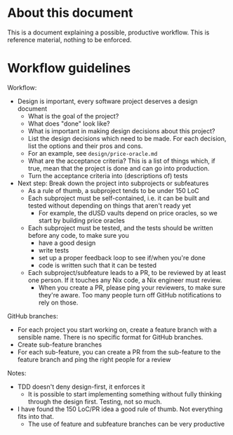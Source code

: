 # About this document

This is a document explaining a possible, productive workflow. This is reference
material, nothing to be enforced.

# Workflow guidelines

Workflow:
- Design is important, every software project deserves a design document
  * What is the goal of the project?
  * What does "done" look like?
  * What is important in making design decisions about this project?
  * List the design decisions which need to be made. For each decision, list the
    options and their pros and cons.
  * For an example, see `design/price-oracle.md`
  * What are the acceptance criteria? This is a list of things which, if true,
    mean that the project is done and can go into production.
  * Turn the acceptance criteria into (descriptions of) tests
- Next step: Break down the project into subprojects or subfeatures
  * As a rule of thumb, a subproject tends to be under 150 LoC
  * Each subproject must be self-contained, i.e. it can be built and tested
    without depending on things that aren't ready yet
    - For example, the dUSD vaults depend on price oracles, so we start by
      building price oracles
  * Each subproject must be tested, and the tests should be written before any
    code, to make sure you
    - have a good design
    - write tests
    - set up a proper feedback loop to see if/when you're done
    - code is written such that it can be tested
  * Each subproject/subfeature leads to a PR, to be reviewed by at least one
    person. If it touches any Nix code, a Nix engineer must review.
    - When you create a PR, please ping your reviewers, to make sure they're
      aware. Too many people turn off GitHub notifications to rely on those.

GitHub branches:
- For each project you start working on, create a feature branch with a sensible
  name. There is no specific format for GitHub branches.
- Create sub-feature branches
- For each sub-feature, you can create a PR from the sub-feature to the feature
  branch and ping the right people for a review

Notes:
- TDD doesn't deny design-first, it enforces it
  * It is possible to start implementing something without fully thinking
    through the design first. Testing, not so much.
- I have found the 150 LoC/PR idea a good rule of thumb. Not everything fits
  into that.
  * The use of feature and subfeature branches can be very productive




